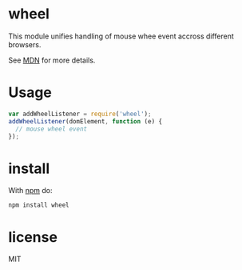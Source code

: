 # wheel

This module unifies handling of mouse whee event accross different browsers.

See [MDN](https://developer.mozilla.org/en-US/docs/Web/Reference/Events/wheel?redirectlocale=en-US&redirectslug=DOM%2FMozilla_event_reference%2Fwheel)
for more details.

# Usage

``` js
var addWheelListener = require('wheel');
addWheelListener(domElement, function (e) {
  // mouse wheel event
});
```

# install

With [npm](https://npmjs.org) do:

```
npm install wheel
```

# license

MIT
